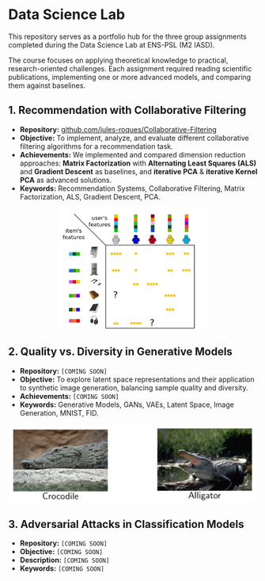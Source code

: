 # Data Science Lab

This repository serves as a portfolio hub for the three group assignments completed during the Data Science Lab at ENS-PSL (M2 IASD).

The course focuses on applying theoretical knowledge to practical, research-oriented challenges. Each assignment required reading scientific publications, implementing one or more advanced models, and comparing them against baselines.

## 1. Recommendation with Collaborative Filtering

* **Repository:** [github.com/jules-roques/Collaborative-Filtering](https://github.com/jules-roques/Collaborative-Filtering)
* **Objective:** To implement, analyze, and evaluate different collaborative filtering algorithms for a recommendation task.
* **Achievements:** We implemented and compared dimension reduction approaches: **Matrix Factorization** with **Alternating Least Squares (ALS)** and **Gradient Descent** as baselines, and **iterative PCA** & **iterative Kernel PCA** as advanced solutions.
* **Keywords:** Recommendation Systems, Collaborative Filtering, Matrix Factorization, ALS, Gradient Descent, PCA.

<p align="center"><img src="ratings_matrix.png" alt="Ratings" title="Ratings Matrix" width="300"/></p>

## 2. Quality vs. Diversity in Generative Models

* **Repository:** `[COMING SOON]`
* **Objective:** To explore latent space representations and their application to synthetic image generation, balancing sample quality and diversity.
* **Achievements:** `[COMING SOON]`
* **Keywords:** Generative Models, GANs, VAEs, Latent Space, Image Generation, MNIST, FID.

<p align="center"><img src="crocodile_vs_aligator.png" alt="Ratings" title="Ratings Matrix" width="500"/></p>

## 3. Adversarial Attacks in Classification Models

* **Repository:** `[COMING SOON]`
* **Objective:** `[COMING SOON]`
* **Description:** `[COMING SOON]`
* **Keywords:** `[COMING SOON]`